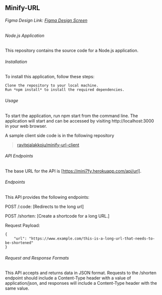 ## Minify-URL

###### Figma Design Link: [Figma Design Screen](https://www.figma.com/file/2o3RGdQC9JmHKjbPdQmQ1R/Minifying-URL?node-id=0%3A1&t=JUnkQU7cgpLtjG9p-0)

###### Node.js Application
This repository contains the source code for a Node.js application.

###### Installation
To install this application, follow these steps:

```
Clone the repository to your local machine.
Run *npm install* to install the required dependencies.
```

###### Usage
To start the application, run npm start from the command line. The application will start and can be accessed by visiting http://localhost:3000 in your web browser.

A sample client side code is in the following repository
> [ravitejalakkoju/minify-url-client](https://www.github.com/ravitejalakkoju/minify-url-client/)

###### API Endpoints

The base URL for the API is [https://mini7fy.herokuapp.com/api/url].

###### Endpoints
This API provides the following endpoints:

POST /:code: [Redirects to the long url]

POST /shorten: [Create a shortcode for a long URL.]

Request Payload:
```
{
    "url": "https://www.example.com/this-is-a-long-url-that-needs-to-be-shortened"
}
```

###### Request and Response Formats
This API accepts and returns data in JSON format. Requests to the /shorten endpoint should include a Content-Type header with a value of application/json, and responses will include a Content-Type header with the same value.
